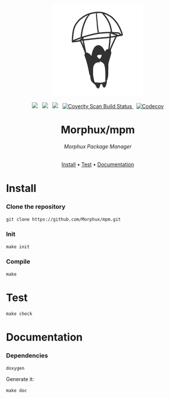 <p align="center">
<img src="https://raw.githubusercontent.com/Morphux/Graphic/master/logo/single_penguin.png" /><br />
</p>
<p align="center">
<img src="https://img.shields.io/badge/language-c-blue.svg" /> &nbsp;
<img src="https://img.shields.io/badge/license-Apache--2.0-yellow.svg" /> &nbsp;
<a href="https://travis-ci.org/Morphux/mpm"><img src="https://travis-ci.org/Morphux/mpm.svg?branch=unstable"/></a> &nbsp;
<a href="https://scan.coverity.com/projects/morphux-mpm">
  <img alt="Coverity Scan Build Status"
       src="https://scan.coverity.com/projects/13329/badge.svg"/>
</a>&nbsp;
<a href="https://codecov.io/gh/Morphux/mpm">
  <img src="https://codecov.io/gh/Morphux/mpm/branch/unstable/graph/badge.svg" alt="Codecov" />
</a>
<br />
<h1 align="center" style="border:none">Morphux/mpm</h1>
<h6 align="center">Morphux Package Manager</h6>
</p>
<p align="center">
<a href="#install">Install</a> • <a href="#test">Test</a> • <a href="#documentation">Documentation</a>
</p>

# Install
### Clone the repository
```
git clone https://github.com/Morphux/mpm.git
```

### Init
```
make init
```

### Compile
```
make
```

# Test
```
make check
```

# Documentation

### Dependencies
```
doxygen
```

Generate it:
```
make doc
```
